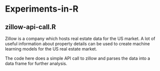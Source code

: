 # Experiments-in-R

## zillow-api-call.R
Zillow is a company which hosts real estate data for the US market. A lot of useful information about property details can be used
to create machine learning models for the US real estate market.

The code here does a simple API call to zillow and parses the data into a data frame for further analysis.
